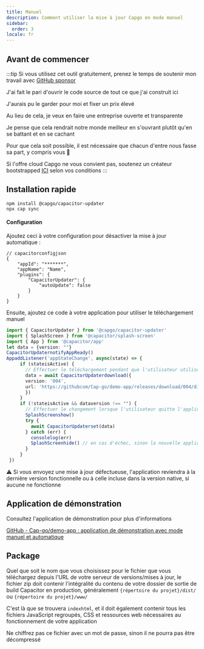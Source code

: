 ```yaml
---
title: Manuel
description: Comment utiliser la mise à jour Capgo en mode manuel
sidebar:
  order: 3
locale: fr
---
```


## Avant de commencer

:::tip
Si vous utilisez cet outil gratuitement, prenez le temps de soutenir mon travail avec [GitHub sponsor](https://githubcom/sponsors/riderx/)

J'ai fait le pari d'ouvrir le code source de tout ce que j'ai construit ici

J'aurais pu le garder pour moi et fixer un prix élevé

Au lieu de cela, je veux en faire une entreprise ouverte et transparente

Je pense que cela rendrait notre monde meilleur en s'ouvrant plutôt qu'en se battant et en se cachant

Pour que cela soit possible, il est nécessaire que chacun d'entre nous fasse sa part, y compris vous 🥹

Si l'offre cloud Capgo ne vous convient pas, soutenez un créateur bootstrapped [ICI](https://githubcom/sponsors/riderx/) selon vos conditions
:::

## Installation rapide

```
npm install @capgo/capacitor-updater
npx cap sync
```

#### Configuration

Ajoutez ceci à votre configuration pour désactiver la mise à jour automatique :

```tsx
// capacitorconfigjson
{
	"appId": "*******",
	"appName": "Name",
	"plugins": {
		"CapacitorUpdater": {
			"autoUpdate": false
		}
	}
}
```

Ensuite, ajoutez ce code à votre application pour utiliser le téléchargement manuel

```typescript
import { CapacitorUpdater } from '@capgo/capacitor-updater'
import { SplashScreen } from '@capacitor/splash-screen'
import { App } from '@capacitor/app'
let data = {version: ""}
CapacitorUpdaternotifyAppReady()
AppaddListener('appStateChange', async(state) => {
     if (stateisActive) {
       // Effectuer le téléchargement pendant que l'utilisateur utilise l'application pour éviter les échecs
       data = await CapacitorUpdaterdownload({
       version: '004',
       url: 'https://githubcom/Cap-go/demo-app/releases/download/004/distzip',
       })
     }
     if (!stateisActive && dataversion !== "") {
       // Effectuer le changement lorsque l'utilisateur quitte l'application
       SplashScreenshow()
       try {
         await CapacitorUpdaterset(data)
       } catch (err) {
         consolelog(err)
         SplashScreenhide() // en cas d'échec, sinon la nouvelle application devra le masquer
       }
     }
 })
```

⚠️ Si vous envoyez une mise à jour défectueuse, l'application reviendra à la dernière version fonctionnelle ou à celle incluse dans la version native, si aucune ne fonctionne

## Application de démonstration

Consultez l'application de démonstration pour plus d'informations

[GitHub - Cap-go/demo-app : application de démonstration avec mode manuel et automatique](https://githubcom/Cap-go/demo-app/)

## Package

Quel que soit le nom que vous choisissez pour le fichier que vous téléchargez depuis l'URL de votre serveur de versions/mises à jour, le fichier zip doit contenir l'intégralité du contenu de votre dossier de sortie de build Capacitor en production, généralement `{répertoire du projet}/dist/` ou `{répertoire du projet}/www/`

C'est là que se trouvera `indexhtml`, et il doit également contenir tous les fichiers JavaScript regroupés, CSS et ressources web nécessaires au fonctionnement de votre application

Ne chiffrez pas ce fichier avec un mot de passe, sinon il ne pourra pas être décompressé
